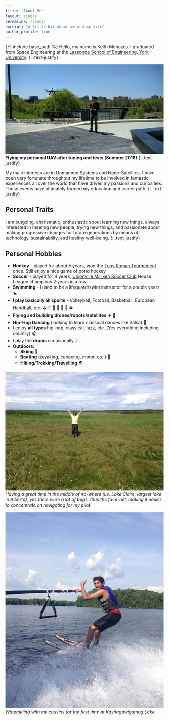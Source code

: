 ```yaml
---
title: "About Me"
layout: single
permalink: /about/
excerpt: "A little bit about me and my life"
author_profile: true
---
```


{% include base_path %}
Hello, my name is Keith Menezes. I graduated from Space Engineering at the [Lassonde School of Engineering, York University](http://www.lassonde.yorku.ca/).
{: .text-justify}

![Flying my personal UAV after tuning and tests (Summer 2016)](/assets/images/fly.jpg "Flying my personal UAV after tuning and tests (Summer 2016)")
__Flying my personal UAV after tuning and tests (Summer 2016)__
{: .text-justify}

My main interests are in Unmanned Systems and Nano-Satellites. I have been very fortunate throughout my lifetime to be involved in fantastic experiences all over the world that have driven my passions and curiosities. These events have ultimately formed my education and career path.
{: .text-justify}

## Personal Traits
I am outgoing, charismatic, enthusiastic about learning new things, always interested in meeting new people, trying new things, and passionate about making progressive changes for future generations by means of technology, sustainability, and healthy well-being.
{: .text-justify}

## Personal Hobbies
* __Hockey__ - played for about 5 years, won the [Tony Roman Tournament](http://www.tchl.org/tr/) once. Still enjoy a nice game of pond hockey
* __Soccer__ - played for 4 years, [Unionville Milliken Soccer Club](http://www.u-msc.com/) House League champions 2 years in a row
* __Swimming__ - I used to be a lifeguard/swim instructor for a couple years :swimmer:
* __I play basically all sports__ - Volleyball, Football, Basketball, European Handball, etc. :golf: :baseball: :tennis: :bicyclist: :basketball: :football: :soccer:
* __Flying and building drones/robots/satellites__ :airplane: :helicopter:
* __Hip-Hop Dancing__ (looking to learn classical dances like Salsa) :dancer:
* I enjoy **all types** hip-hop, classical, jazz, etc. (Yes everything including country) :headphones:
* I play the **drums** occasionally :notes:
* __Outdoors__:
    * __Skiing__ :ski:
    * __Boating__ (kayaking, canoeing, motor, etc.) :rowboat:
    * __Hiking/Trekking/Travelling__ :earth_asia:

![Just loving the outdoors](/assets/images/justlovingtheoutdoors.jpg "Just loving the outdoors")
*Having a great time in the middle of no-where (i.e. Lake Claire, largest lake in Alberta), yes there were a lot of bugs, thus the face-net, making it easier to concentrate on navigating for my pilot.*

![Waterskiing at Kashagawigamog Lake](/assets/images/waterski.jpg "Waterskiing at Kashagawigamog Lake")
*Waterskiing with my cousins for the first time at Kashagawigamog Lake.*
